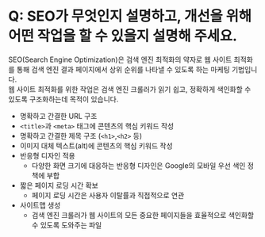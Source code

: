 # Q: SEO가 무엇인지 설명하고, 개선을 위해 어떤 작업을 할 수 있을지 설명해 주세요.

SEO(Search Engine Optimization)은 검색 엔진 최적화의 약자로 웹 사이트 최적화를 통해 검색 엔진 결과 페이지에서 상위 순위를 나타낼 수 있도록 하는 마케팅 기법입니다.<br/>
웹 사이트 최적화를 위한 작업은 검색 엔진 크롤러가 읽기 쉽고, 정확하게 색인화할 수 있도록 구조화하는데 목적이 있습니다.

- 명확하고 간결한 URL 구조
- `<title>`과 `<meta>` 태그에 콘텐츠의 핵심 키워드 작성
- 명확하고 간결한 제목 구조 (`<h1>`,`<h2>` 등)
- 이미지 대체 텍스트(alt)에 콘텐츠의 핵심 키워드 작성
- 반응형 디자인 적용
  - 다양한 화면 크기에 대응하는 반응형 디자인은 Google의 모바일 우선 색인 정책에 부합
- 짧은 페이지 로딩 시간 확보
  - 페이지 로딩 시간은 사용자 이탈률과 직접적으로 연관
- 사이트맵 생성
  - 검색 엔진 크롤러가 웹 사이트의 모든 중요한 페이지들을 효율적으로 색인화할 수 있도록 도와주는 파일

